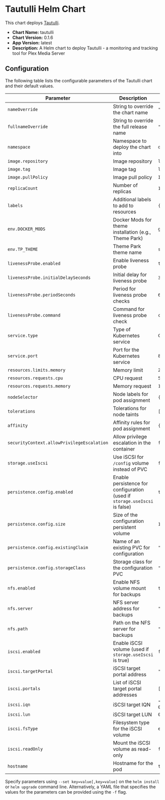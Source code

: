 # Tautulli Helm Chart

This chart deploys [Tautulli](https://tautulli.com/).

*   **Chart Name:** tautulli
*   **Chart Version:** 0.1.6
*   **App Version:** latest
*   **Description:** A Helm chart to deploy Tautulli - a monitoring and tracking tool for Plex Media Server

## Configuration

The following table lists the configurable parameters of the Tautulli chart and their default values.

| Parameter                             | Description                                                                 | Default                                    |
| ------------------------------------- | --------------------------------------------------------------------------- | ------------------------------------------ |
| `nameOverride`                        | String to override the chart name                                           | `""`                                       |
| `fullnameOverride`                    | String to override the full release name                                    | `""`                                       |
| `namespace`                           | Namespace to deploy the chart into                                          | `default`                                  |
| `image.repository`                    | Image repository                                                            | `lscr.io/linuxserver/tautulli`             |
| `image.tag`                           | Image tag                                                                   | `latest`                                   |
| `image.pullPolicy`                    | Image pull policy                                                           | `IfNotPresent`                             |
| `replicaCount`                        | Number of replicas                                                          | `1`                                        |
| `labels`                              | Additional labels to add to resources                                       | `{}`                                       |
| `env.DOCKER_MODS`                     | Docker Mods for theme installation (e.g., Theme Park)                       | `ghcr.io/gilbn/theme.park:tautulli`        |
| `env.TP_THEME`                        | Theme Park theme name                                                       | `space-gray`                               |
| `livenessProbe.enabled`               | Enable liveness probe                                                       | `true`                                     |
| `livenessProbe.initialDelaySeconds`   | Initial delay for liveness probe                                            | `30`                                       |
| `livenessProbe.periodSeconds`         | Period for liveness probe checks                                            | `60`                                       |
| `livenessProbe.command`               | Command for liveness probe check                                            | `curl --fail localhost:8181/status`        |
| `service.type`                        | Type of Kubernetes service                                                  | `ClusterIP`                                |
| `service.port`                        | Port for the Kubernetes service                                             | `8181`                                     |
| `resources.limits.memory`             | Memory limit                                                                | `2Gi`                                      |
| `resources.requests.cpu`              | CPU request                                                                 | `50m`                                      |
| `resources.requests.memory`           | Memory request                                                              | `1Gi`                                      |
| `nodeSelector`                        | Node labels for pod assignment                                              | `{}`                                       |
| `tolerations`                         | Tolerations for node taints                                                 | `[]`                                       |
| `affinity`                            | Affinity rules for pod assignment                                           | `{}`                                       |
| `securityContext.allowPrivilegeEscalation` | Allow privilege escalation in the container                             | `false`                                    |
| `storage.useIscsi`                    | Use iSCSI for `/config` volume instead of PVC                               | `false`                                    |
| `persistence.config.enabled`          | Enable persistence for configuration (used if `storage.useIscsi` is false)  | `true`                                     |
| `persistence.config.size`             | Size of the configuration persistent volume                                 | `1Gi`                                      |
| `persistence.config.existingClaim`    | Name of an existing PVC for configuration                                   | `""`                                       |
| `persistence.config.storageClass`     | Storage class for the configuration PVC                                     | `""`                                       |
| `nfs.enabled`                         | Enable NFS volume mount for backups                                         | `true`                                     |
| `nfs.server`                          | NFS server address for backups                                              | `"10.3.200.151"`                           |
| `nfs.path`                            | Path on the NFS server for backups                                          | `"/mnt/kubebackup/kube-prod/tautulli"`     |
| `iscsi.enabled`                       | Enable iSCSI volume (used if `storage.useIscsi` is true)                    | `false`                                    |
| `iscsi.targetPortal`                  | iSCSI target portal address                                                 | `"10.0.2.15:3260"`                         |
| `iscsi.portals`                       | List of iSCSI target portal addresses                                       | `[]`                                       |
| `iscsi.iqn`                           | iSCSI target IQN                                                            | `"iqn.2001-04.com.example:storage.kube.sys1.xyz"` |
| `iscsi.lun`                           | iSCSI target LUN                                                            | `0`                                        |
| `iscsi.fsType`                        | Filesystem type for the iSCSI volume                                        | `ext4`                                     |
| `iscsi.readOnly`                      | Mount the iSCSI volume as read-only                                         | `false`                                    |
| `hostname`                            | Hostname for the pod                                                        | `tautulli`                                 |

Specify parameters using `--set key=value[,key=value]` on the `helm install` or `helm upgrade` command line. Alternatively, a YAML file that specifies the values for the parameters can be provided using the `-f` flag.
